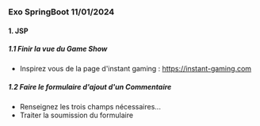 
### Exo SpringBoot 11/01/2024


#### 1. JSP


##### 1.1 Finir la vue du Game Show


- Inspirez vous de la page d'instant gaming : https://instant-gaming.com


##### 1.2 Faire le formulaire d'ajout d'un Commentaire


- Renseignez les trois champs nécessaires...
- Traiter la soumission du formulaire